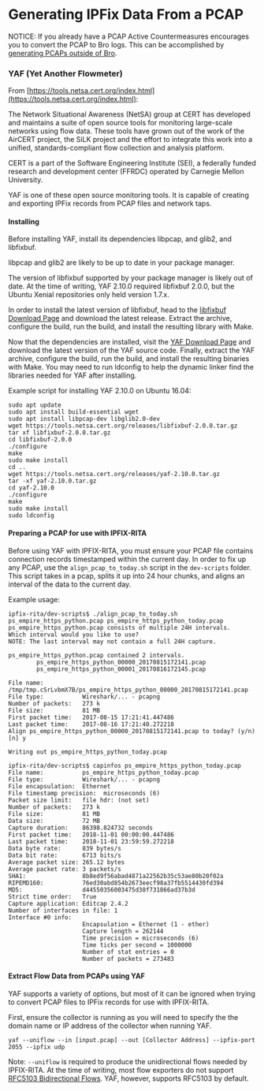 # Generating IPFix Data From a PCAP

NOTICE: If you already have a PCAP Active Countermeasures encourages you to convert the PCAP
to Bro logs. This can be accomplished by [generating PCAPs outside of Bro](https://github.com/activecm/rita/blob/master/Readme.md#obtaining-data-generating-bro-logs).

### YAF (Yet Another Flowmeter)

From [https://tools.netsa.cert.org/index.html](https://tools.netsa.cert.org/index.html):

The Network Situational Awareness (NetSA) group at CERT has developed and
maintains a suite of open source tools for monitoring large-scale networks
using flow data. These tools have grown out of the work of the AirCERT
project, the SiLK project and the effort to integrate this work into a
unified, standards-compliant flow collection and analysis platform.

CERT is a part of the Software Engineering Institute (SEI), a federally
funded research and development center (FFRDC) operated by Carnegie Mellon University.

YAF is one of these open source monitoring tools. It is capable of creating
and exporting IPFix records from PCAP files and network taps.

#### Installing
Before installing YAF, install its dependencies libpcap, and glib2, and libfixbuf.

libpcap and glib2 are likely to be up to date in your package manager.

The version of libfixbuf supported by your package manager is likely out of date.
At the time of writing, YAF 2.10.0 required libfixbuf 2.0.0, but
the Ubuntu Xenial repositories only held version 1.7.x.

In order to install the latest version of libfixbuf, head to the
[libfixbuf Download Page](https://tools.netsa.cert.org/fixbuf/download.html)
and download the latest release. Extract the archive, configure the build,
run the build, and install the resulting library with Make.

Now that the dependencies are installed, visit the
[YAF Download Page](https://tools.netsa.cert.org/yaf/download.html)
and download the latest version of the YAF source code. Finally,
extract the YAF archive, configure the build, run the build, and install
the resulting binaries with Make. You may need to run ldconfig to help the
dynamic linker find the libraries needed for YAF after installing.

Example script for installing YAF 2.10.0 on Ubuntu 16.04:
```
sudo apt update
sudo apt install build-essential wget
sudo apt install libpcap-dev libglib2.0-dev
wget https://tools.netsa.cert.org/releases/libfixbuf-2.0.0.tar.gz
tar xf libfixbuf-2.0.0.tar.gz
cd libfixbuf-2.0.0
./configure
make
sudo make install
cd ..
wget https://tools.netsa.cert.org/releases/yaf-2.10.0.tar.gz
tar -xf yaf-2.10.0.tar.gz
cd yaf-2.10.0
./configure
make
sudo make install
sudo ldconfig
```

#### Preparing a PCAP for use with IPFIX-RITA
Before using YAF with IPFIX-RITA, you must ensure your PCAP file contains connection
records timestamped within the current day. In order to fix up any PCAP, use the
`align_pcap_to_today.sh` script in the `dev-scripts` folder. This script takes in a
pcap, splits it up into 24 hour chunks, and aligns an interval of the data to the current day.

Example usage:

```
ipfix-rita/dev-scripts$ ./align_pcap_to_today.sh ps_empire_https_python.pcap ps_empire_https_python_today.pcap
ps_empire_https_python.pcap consists of multiple 24H intervals.
Which interval would you like to use?
NOTE: The last interval may not contain a full 24H capture.

ps_empire_https_python.pcap contained 2 intervals.
        ps_empire_https_python_00000_20170815172141.pcap
        ps_empire_https_python_00001_20170816172145.pcap

File name:           /tmp/tmp.cSrLvbmX7B/ps_empire_https_python_00000_20170815172141.pcap
File type:           Wireshark/... - pcapng
Number of packets:   273 k
File size:           81 MB
First packet time:   2017-08-15 17:21:41.447486
Last packet time:    2017-08-16 17:21:40.272218
Align ps_empire_https_python_00000_20170815172141.pcap to today? (y/n) [n] y

Writing out ps_empire_https_python_today.pcap

ipfix-rita/dev-scripts$ capinfos ps_empire_https_python_today.pcap
File name:           ps_empire_https_python_today.pcap
File type:           Wireshark/... - pcapng
File encapsulation:  Ethernet
File timestamp precision:  microseconds (6)
Packet size limit:   file hdr: (not set)
Number of packets:   273 k
File size:           81 MB
Data size:           72 MB
Capture duration:    86398.824732 seconds
First packet time:   2018-11-01 00:00:00.447486
Last packet time:    2018-11-01 23:59:59.272218
Data byte rate:      839 bytes/s
Data bit rate:       6713 bits/s
Average packet size: 265.12 bytes
Average packet rate: 3 packets/s
SHA1:                8b8ed9f56abad4871a22562b35c53ae80b20f02a
RIPEMD160:           76ed30abd854b2673eecf98a37fb5514430fd394
MD5:                 d44550356003475d38f731866ad37b3d
Strict time order:   True
Capture application: Editcap 2.4.2
Number of interfaces in file: 1
Interface #0 info:
                     Encapsulation = Ethernet (1 - ether)
                     Capture length = 262144
                     Time precision = microseconds (6)
                     Time ticks per second = 1000000
                     Number of stat entries = 0
                     Number of packets = 273483

```
#### Extract Flow Data from PCAPs using YAF
YAF supports a variety of options, but most of it can be ignored when trying
to convert PCAP files to IPFix records for use with IPFIX-RITA.

First, ensure the collector is running as you will need to specify
the the domain name or IP address of the collector when running YAF.

```
yaf --uniflow --in [input.pcap] --out [Collector Address] --ipfix-port 2055 --ipfix udp
```

Note: `--uniflow` is required to produce the unidirectional flows needed by
IPFIX-RITA. At the time of writing, most flow exporters do not support
[RFC5103 Bidirectional Flows](https://tools.ietf.org/html/rfc5103). YAF, however,
supports RFC5103 by default.
